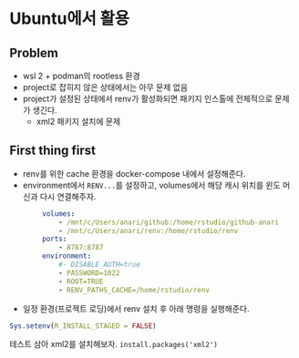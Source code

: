 # Ubuntu에서 활용

## Problem 

- wsl 2 + podman의 rootless 환경 
- project로 잡히지 않은 상태에서는 아무 문제 없음 
- project가 설정된 상태에서 renv가 활성화되면 패키지 인스톨에 전체적으로 문제가 생긴다. 
    - xml2 패키지 설치에 문제 

## First thing first 

- renv를 위한 cache 환경을 docker-compose 내에서 설정해준다. 
- environment에서 `RENV...`를 설정하고, volumes에서 해당 캐시 위치를 윈도 머신과 다시 연결해주자. 

```yml
        volumes: 
            - /mnt/c/Users/anari/github:/home/rstudio/github-anari
            - /mnt/c/Users/anari/renv:/home/rstudio/renv
        ports: 
            - 8787:8787
        environment: 
            #- DISABLE_AUTH=true
            - PASSWORD=1022
            - ROOT=TRUE 
            - RENV_PATHS_CACHE=/home/rstudio/renv
```

- 일정 환경(프로젝트 로딩)에서 renv 설치 후 아래 명령을 실행해준다. 

```r
Sys.setenv(R_INSTALL_STAGED = FALSE)
```

테스트 삼아 xml2를 설치해보자. `install.packages('xml2')`
